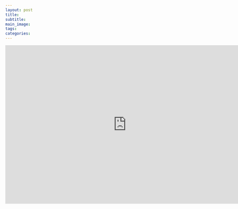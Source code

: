 ```yaml
---
layout: post
title:
subtitle:
main_image:
tags:
categories:
---
```


<iframe src="https://docs.google.com/forms/d/1nkIDTMrOhCZynstnHyAQphohgYoDovV-xYp44fPREqk/viewform?embedded=true" width="760" height="500" frameborder="0" marginheight="0" marginwidth="0">Loading...</iframe>

